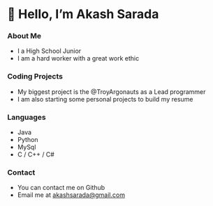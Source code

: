 # 👋 Hello, I’m Akash Sarada

### About Me
- I a High School Junior
- I am a hard worker with a great work ethic

### Coding Projects
- My biggest project is the @TroyArgonauts as a Lead programmer
- I am also starting some personal projects to build my resume

### Languages
- Java
- Python
- MySql
- C / C++ / C#

### Contact
- You can contact me on Github
- Email me at akashsarada@gmail.com
<!---
akashsarada/akashsarada is a ✨ special ✨ repository because its `README.md` (this file) appears on your GitHub profile.
You can click the Preview link to take a look at your changes.
--->
